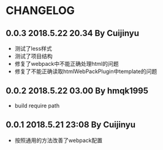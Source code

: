 # CHANGELOG
## 0.0.3 2018.5.22 20.34 By Cuijinyu

- 测试了less样式
- 测试了项目结构
- 修复了webpack中不能正确处理html的问题
- 修复了不能正确读取htmlWebPackPlugin中template的问题 

## 0.0.2 2018.5.22 03.00 By hmqk1995

- build require path

## 0.0.1 2018.5.21 23:08 By Cuijinyu

- 按照通用的方法改善了webpack配置